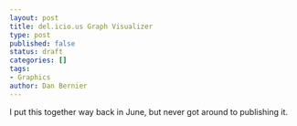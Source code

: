 ```yaml
---
layout: post
title: del.icio.us Graph Visualizer
type: post
published: false
status: draft
categories: []
tags:
- Graphics
author: Dan Bernier
---
```


I put this together way back in June, but never got around to publishing it.
